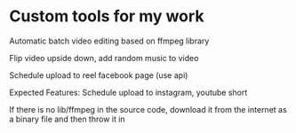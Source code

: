 # Custom tools for my work

Automatic batch video editing based on ffmpeg library

Flip video upside down, add random music to video

Schedule upload to reel facebook page (use api)

Expected Features: Schedule upload to instagram, youtube short

If there is no lib/ffmpeg in the source code, download it from the internet as a binary file and then throw it in